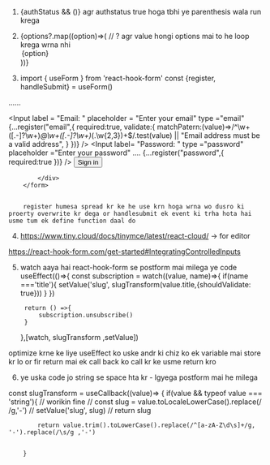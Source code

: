

1)  {authStatus && ()} agr authstatus true hoga tbhi ye parenthesis wala run krega

2)  {options?.map((option)=>(    // ? agr value hongi options mai to he loop krega wrna nhi 
                    <option key={option} value={option}>
                        {option}
                    </option>
                ))}


3) import { useForm } from 'react-hook-form'
    const {register, handleSubmit} = useForm()


......            <form onSubmit={handleSubmit(login)}
        className='mt-8' >
            <div className="space-y-5">
                <Input 
                    label = "Email: "
                    placeholder = "Enter your email"
                    type ="email"
                    {...register("email",{
                        required:true,
                        validate:{
                            matchPatern:(value)=>/^\w+([.-]?\w+)*@\w+([.-]?\w+)*(\.\w{2,3})+$/.test(value) ||
                        "Email address must be a valid address",
                        }
                    })}
                />
                <Input 
                    label= "Password: "
                    type ="password"
                    placeholder ="Enter your password"
....                    {...register("password",{
                        required:true
                    })}
                />
                 <Button
                    type="submit"
                    className="w-full"
                    >Sign in
                </Button>

            </div>
        </form>


        register humesa spread kr ke he use krn hoga wrna wo dusro ki proerty overwrite kr dega or handlesubmit ek event ki trha hota hai usme tum ek define function daal do 


4) https://www.tiny.cloud/docs/tinymce/latest/react-cloud/ -> for editor

https://react-hook-form.com/get-started#IntegratingControlledInputs



5) watch aaya hai react-hook-form se postform mai milega ye code
useEffect(()=>{
        const subscription = watch((value, name)=>{
            if(name ==='title'){
                setValue('slug', slugTransform(value.title,{shouldValidate: true}))
            }
        })

        return () =>{
            subscription.unsubscribe()
        }
    },[watch, slugTransform ,setValue])



optimize krne ke liye useEffect ko uske andr ki chiz ko ek variable mai store kr lo or fir return mai ek call back ko call kr ke usme return kro 


6) ye uska code jo string se space hta kr - lgyega postform mai he milega


const slugTransform = useCallback((value)=> {
        if(value && typeof value === 'string'){
// worikin fine
            // const slug = value.toLocaleLowerCase().replace(/ /g,'-')
            // setValue('slug', slug)
            // return slug


            return value.trim().toLowerCase().replace(/^[a-zA-Z\d\s]+/g, '-').replace(/\s/g ,'-')


        }

